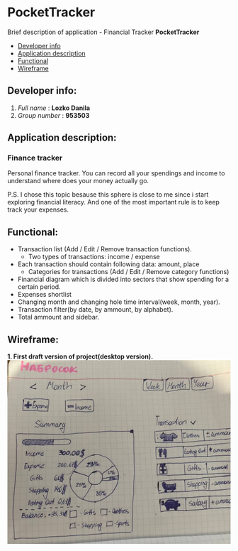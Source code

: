 # PocketTracker
Brief description of application - Financial Tracker **PocketTracker**
+ [Developer info](#DevInfo)
+ [Application description](#AppDescr)
+ [Functional](#Func)
+ [Wireframe](#Wireframe)

## <a name="DevInfo"></a> Developer info:
1.  *Full name* : **Lozko Danila**
2.  *Group number* : **953503**
## <a name="AppDescr"></a> Application description:
### **Finance tracker**

Personal finance tracker. You can record all your spendings and income to
understand where does your money actually go.

P.S. I chose this topic besause this sphere is close to me since i start exploring financial literacy. And one of
the most important rule is to keep track your expenses.
## <a name="Func"></a> Functional:
+ Transaction list (Add / Edit / Remove transaction functions).
  + Two types of transactions: income / expense
+ Each transaction should contain following data: amount, place
  + Categories for transactions (Add / Edit / Remove category functions)
+ Financial diagram which is divided into sectors that show spending for a certain period.
+ Expenses shortlist
+ Changing month and changing hole time interval(week, month, year).
+ Transaction filter(by date, by ammount, by alphabet).
+ Total ammount and sidebar.
## <a name="Wireframe"></a> Wireframe:
**1. First draft version of project(desktop version).**
![raw_desktop_wireframe](PhotoReport/draft.jpg "It's draft.")

